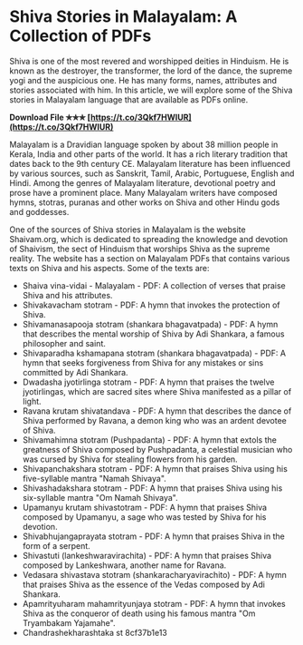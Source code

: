
 
# Shiva Stories in Malayalam: A Collection of PDFs
 
Shiva is one of the most revered and worshipped deities in Hinduism. He is known as the destroyer, the transformer, the lord of the dance, the supreme yogi and the auspicious one. He has many forms, names, attributes and stories associated with him. In this article, we will explore some of the Shiva stories in Malayalam language that are available as PDFs online.
 
**Download File ✯✯✯ [https://t.co/3Qkf7HWIUR](https://t.co/3Qkf7HWIUR)**


 
Malayalam is a Dravidian language spoken by about 38 million people in Kerala, India and other parts of the world. It has a rich literary tradition that dates back to the 9th century CE. Malayalam literature has been influenced by various sources, such as Sanskrit, Tamil, Arabic, Portuguese, English and Hindi. Among the genres of Malayalam literature, devotional poetry and prose have a prominent place. Many Malayalam writers have composed hymns, stotras, puranas and other works on Shiva and other Hindu gods and goddesses.
 
One of the sources of Shiva stories in Malayalam is the website Shaivam.org, which is dedicated to spreading the knowledge and devotion of Shaivism, the sect of Hinduism that worships Shiva as the supreme reality. The website has a section on Malayalam PDFs that contains various texts on Shiva and his aspects. Some of the texts are:
 
- Shaiva vina-vidai - Malayalam - PDF: A collection of verses that praise Shiva and his attributes.
- Shivakavacham stotram - PDF: A hymn that invokes the protection of Shiva.
- Shivamanasapooja stotram (shankara bhagavatpada) - PDF: A hymn that describes the mental worship of Shiva by Adi Shankara, a famous philosopher and saint.
- Shivaparadha kshamapana stotram (shankara bhagavatpada) - PDF: A hymn that seeks forgiveness from Shiva for any mistakes or sins committed by Adi Shankara.
- Dwadasha jyotirlinga stotram - PDF: A hymn that praises the twelve jyotirlingas, which are sacred sites where Shiva manifested as a pillar of light.
- Ravana krutam shivatandava - PDF: A hymn that describes the dance of Shiva performed by Ravana, a demon king who was an ardent devotee of Shiva.
- Shivamahimna stotram (Pushpadanta) - PDF: A hymn that extols the greatness of Shiva composed by Pushpadanta, a celestial musician who was cursed by Shiva for stealing flowers from his garden.
- Shivapanchakshara stotram - PDF: A hymn that praises Shiva using his five-syllable mantra "Namah Shivaya".
- Shivashadakshara stotram - PDF: A hymn that praises Shiva using his six-syllable mantra "Om Namah Shivaya".
- Upamanyu krutam shivastotram - PDF: A hymn that praises Shiva composed by Upamanyu, a sage who was tested by Shiva for his devotion.
- Shivabhujangaprayata stotram - PDF: A hymn that praises Shiva in the form of a serpent.
- Shivastuti (lankeshwaravirachita) - PDF: A hymn that praises Shiva composed by Lankeshwara, another name for Ravana.
- Vedasara shivastava stotram (shankaracharyavirachito) - PDF: A hymn that praises Shiva as the essence of the Vedas composed by Adi Shankara.
- Apamrityuharam mahamrityunjaya stotram - PDF: A hymn that invokes Shiva as the conqueror of death using his famous mantra "Om Tryambakam Yajamahe".
- Chandrashekharashtaka st 8cf37b1e13


